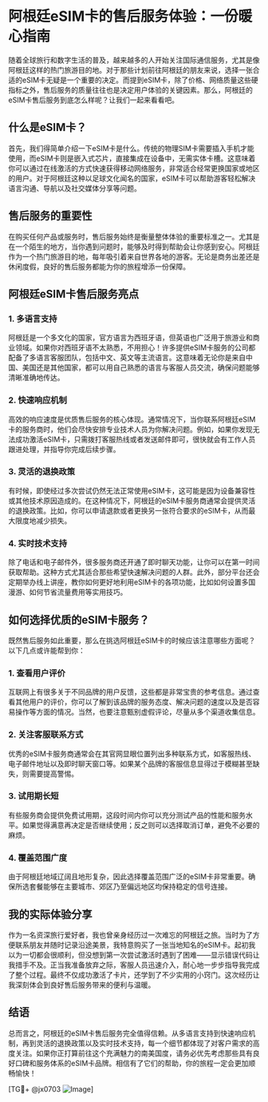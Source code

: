 # 阿根廷eSIM卡的售后服务体验：一份暖心指南

随着全球旅行和数字生活的普及，越来越多的人开始关注国际通信服务，尤其是像阿根廷这样的热门旅游目的地。对于那些计划前往阿根廷的朋友来说，选择一张合适的eSIM卡无疑是一个重要的决定。而提到eSIM卡，除了价格、网络质量这些硬指标之外，售后服务的质量往往也是决定用户体验的关键因素。那么，阿根廷的eSIM卡售后服务到底怎么样呢？让我们一起来看看吧。

## 什么是eSIM卡？

首先，我们得简单介绍一下eSIM卡是什么。传统的物理SIM卡需要插入手机才能使用，而eSIM卡则是嵌入式芯片，直接集成在设备中，无需实体卡槽。这意味着你可以通过在线激活的方式快速获得移动网络服务，非常适合经常更换国家或地区的用户。对于阿根廷这种以足球文化闻名的国家，eSIM卡可以帮助游客轻松解决语言沟通、导航以及社交媒体分享等问题。

## 售后服务的重要性

在购买任何产品或服务时，售后服务始终是衡量整体体验的重要标准之一。尤其是在一个陌生的地方，当你遇到问题时，能够及时得到帮助会让你感到安心。阿根廷作为一个热门旅游目的地，每年吸引着来自世界各地的游客。无论是商务出差还是休闲度假，良好的售后服务都能为你的旅程增添一份保障。

## 阿根廷eSIM卡售后服务亮点

### 1. 多语言支持

阿根廷是一个多文化的国家，官方语言为西班牙语，但英语也广泛用于旅游业和商业领域。如果你对西班牙语不太熟悉，不用担心！许多提供eSIM卡服务的公司都配备了多语言客服团队，包括中文、英文等主流语言。这意味着无论你是来自中国、美国还是其他国家，都可以用自己熟悉的语言与客服人员交流，确保问题能够清晰准确地传达。

### 2. 快速响应机制

高效的响应速度是优质售后服务的核心体现。通常情况下，当你联系阿根廷eSIM卡的服务商时，他们会尽快安排专业技术人员为你解决问题。例如，如果你发现无法成功激活eSIM卡，只需拨打客服热线或者发送邮件即可，很快就会有工作人员跟进处理，并指导你完成后续步骤。

### 3. 灵活的退换政策

有时候，即使经过多次尝试仍然无法正常使用eSIM卡，这可能是因为设备兼容性或其他技术原因造成的。在这种情况下，阿根廷的eSIM卡服务商通常会提供灵活的退换政策。比如，你可以申请退款或者更换另一张符合要求的eSIM卡，从而最大限度地减少损失。

### 4. 实时技术支持

除了电话和电子邮件外，很多服务商还开通了即时聊天功能，让你可以在第一时间获取帮助。这种方式尤其适合那些希望快速解决问题的人群。此外，部分平台还会定期举办线上讲座，教你如何更好地利用eSIM卡的各项功能，比如如何设置多国漫游、如何节省流量费用等实用技巧。

## 如何选择优质的eSIM卡服务？

既然售后服务如此重要，那么在挑选阿根廷eSIM卡的时候应该注意哪些方面呢？以下几点或许能帮到你：

### 1. 查看用户评价

互联网上有很多关于不同品牌的用户反馈，这些都是非常宝贵的参考信息。通过查看其他用户的评价，你可以了解到该品牌的服务态度、解决问题的速度以及是否容易操作等方面的情况。当然，也要注意甄别虚假评论，尽量从多个渠道收集信息。

### 2. 关注客服联系方式

优秀的eSIM卡服务商通常会在其官网显眼位置列出多种联系方式，如客服热线、电子邮件地址以及即时聊天窗口等。如果某个品牌的客服信息显得过于模糊甚至缺失，则需要提高警惕。

### 3. 试用期长短

有些服务商会提供免费试用期，这段时间内你可以充分测试产品的性能和服务水平。如果觉得满意再决定是否继续使用；反之则可以选择取消订单，避免不必要的麻烦。

### 4. 覆盖范围广度

由于阿根廷地域辽阔且地形复杂，因此选择覆盖范围广泛的eSIM卡非常重要。确保所选套餐能够在主要城市、郊区乃至偏远地区均保持稳定的信号连接。

## 我的实际体验分享

作为一名资深旅行爱好者，我也曾亲身经历过一次难忘的阿根廷之旅。当时为了方便联系朋友并随时记录沿途美景，我特意购买了一张当地知名的eSIM卡。起初我以为一切都会很顺利，但没想到第一次尝试激活时遇到了困难——显示错误代码让我措手不及。正当我准备放弃之际，客服人员迅速介入，耐心地一步步指导我完成了整个过程。最终不仅成功激活了卡片，还学到了不少实用的小窍门。这次经历让我深刻体会到良好售后服务带来的便利与温暖。

## 结语

总而言之，阿根廷的eSIM卡售后服务完全值得信赖。从多语言支持到快速响应机制，再到灵活的退换政策以及实时技术支持，每一个细节都体现了对客户需求的高度关注。如果你正打算前往这个充满魅力的南美国度，请务必优先考虑那些具有良好口碑和服务体系的eSIM卡品牌。相信有了它们的帮助，你的旅程一定会更加顺畅愉快！

[TG💪+ @jx0703 ![Image](https://github.com/user-attachments/assets/dbca1d08-cadb-493c-b0ec-ad6f7a83f270)]